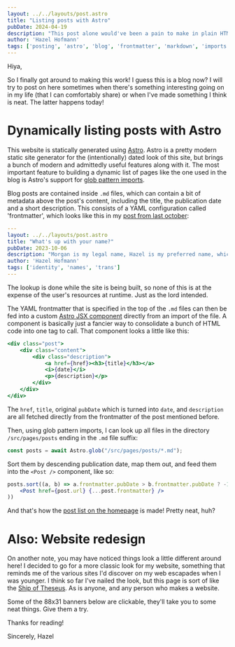 ```yaml
---
layout: ../../layouts/post.astro
title: "Listing posts with Astro"
pubDate: 2024-04-19
description: "This post alone would've been a pain to make in plain HTML."
author: 'Hazel Hofmann'
tags: ['posting', 'astro', 'blog', 'frontmatter', 'markdown', 'imports']
---
```

Hiya,

So I finally got around to making this work! I guess this is a blog now? I will try to post on here sometimes when there's something interesting going on in my life (that I can comfortably share) or when I've made something I think is neat. The latter happens today!

# Dynamically listing posts with Astro
This website is statically generated using [Astro](https://astro.build/). Astro is a pretty modern static site generator for the (intentionally) dated look of this site, but brings a bunch of modern and admittedly useful features along with it. The most important feature to building a dynamic list of pages like the one used in the blog is Astro's support for [glob pattern imports](https://docs.astro.build/en/guides/imports/#astroglob).

Blog posts are contained inside `.md` files, which can contain a bit of metadata above the post's content, including the title, the publication date and a short description. This consists of a YAML configuration called 'frontmatter', which looks like this in my [post from last october](./2023-10-06):

```yaml
---
layout: ../../layouts/post.astro
title: "What's up with your name?"
pubDate: 2023-10-06
description: "Morgan is my legal name, Hazel is my preferred name, which one you end up using doesn't really matter."
author: 'Hazel Hofmann'
tags: ['identity', 'names', 'trans']
---
```

The lookup is done while the site is being built, so none of this is at the expense of the user's resources at runtime. Just as the lord intended.

The YAML frontmatter that is specified in the top of the `.md` files can then be fed into a custom [Astro JSX component](https://docs.astro.build/en/basics/astro-components/#the-component-template) directly from an import of the file. A component is basically just a fancier way to consolidate a bunch of HTML code into one tag to call. That component looks a little like this:

```jsx
<div class="post">
    <div class="content">
        <div class="description">
            <a href={href}><h3>{title}</h3></a>
            <i>{date}</i>
            <p>{description}</p>
        </div>
    </div>
</div>
```

The `href`, `title`, original `pubDate` which is turned into `date`, and `description` are all fetched directly from the frontmatter of the post mentioned before.

Then, using glob pattern imports, I can look up all files in the directory `/src/pages/posts` ending in the `.md` file suffix:

```js
const posts = await Astro.glob("/src/pages/posts/*.md");
```

Sort them by descending publication date, map them out, and feed them into the `<Post />` component, like so:

```jsx
posts.sort((a, b) => a.frontmatter.pubDate > b.frontmatter.pubDate ? -1 : 1).map((post) => (
    <Post href={post.url} {...post.frontmatter} />
))
```

And that's how the [post list on the homepage](/) is made! Pretty neat, huh?

# Also: Website redesign
On another note, you may have noticed things look a little different around here! I decided to go for a more classic look for my website, something that reminds me of the various sites I'd discover on my web escapades when I was younger. I think so far I've nailed the look, but this page is sort of like the [Ship of Theseus](https://en.wikipedia.org/wiki/Ship_of_Theseus). As is anyone, and any person who makes a website.

Some of the 88x31 banners below are clickable, they'll take you to some neat things. Give them a try.

Thanks for reading!

Sincerely, Hazel